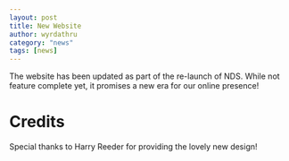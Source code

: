 ```yaml
---
layout: post
title: New Website
author: wyrdathru
category: "news"
tags: [news]
---
```

The website has been updated as part of the re-launch of NDS. While not feature complete yet, it promises a new era for our online presence! 

# Credits
Special thanks to Harry Reeder for providing the lovely new design!